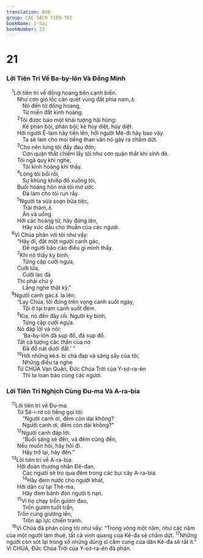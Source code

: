 ```yaml
---
translation: NVB
group: CÁC SÁCH TIÊN-TRI
bookName: I-Sai 
bookNumber: 23
---
```


<div class="title"><h1>21</h1><h3>Lời Tiên Tri Về Ba-by-lôn Và Đồng Minh </h3></div>
<span class="verse es_21_1"> <sup>1</sup>Lời tiên tri về đồng hoang bên cạnh biển. <br/>  Như cơn gió lốc càn quét vùng đất phía nam,<a data-toggle="tooltip" data-placement="bottom" title="Nt: Nê-ghép: vùng phía nam Giu-đê">⚓</a><br/>   Nó đến từ đồng hoang, <br/>   Từ miền đất kinh hoàng. <br/></span>
<span class="verse es_21_2">  <sup>2</sup>Tôi được báo một khải tượng hãi hùng: <br/>   Kẻ phản bội, phản bội; kẻ hủy diệt, hủy diệt. <br/>  Hỡi người Ê-lam hãy tiến lên, hỡi người Mê-đi hãy bao vây. <br/>   Ta sẽ làm cho mọi tiếng than vãn nó gây ra chấm dứt. <br/></span>
<span class="verse es_21_3">  <sup>3</sup>Cho nên lưng tôi đầy đau đớn; <br/>   Cơn quặn thắt chiếm lấy tôi như cơn quặn thắt khi sinh đẻ. <br/>  Tôi ngã quỵ khi nghe, <br/>   Tôi kinh hoàng khi thấy. <br/></span>
<span class="verse es_21_4">  <sup>4</sup>Lòng tôi bối rối, <br/>   Sự khủng khiếp đổ xuống tôi, <br/>  Buổi hoàng hôn mà tôi mơ ước <br/>   Đã làm cho tôi run rẩy. <br/></span>
<span class="verse es_21_5">  <sup>5</sup>Người ta sửa soạn bữa tiệc, <br/>   Trải thảm,<a data-toggle="tooltip" data-placement="bottom" title="Một số bản dịch cổ: đặt người canh gác">⚓</a><br/>   Ăn và uống. <br/>  Hỡi các hoàng tử, hãy đứng lên, <br/>   Hãy xức dầu cho thuẫn của các ngươi. <br/></span>
<span class="verse es_21_6"> <sup>6</sup>Vì Chúa phán với tôi như vầy: <br/>  “Hãy đi, đặt một người canh gác, <br/>   Để người báo cáo điều gì mình thấy. <br/></span>
<span class="verse es_21_7">  <sup>7</sup>Khi nó thấy kỵ binh, <br/>   Từng cặp cưỡi ngựa, <br/>  Cưỡi lừa, <br/>   Cưỡi lạc đà <br/>  Thì phải chú ý <br/>   Lắng nghe thật kỹ.” <br/></span>
<span class="verse es_21_8"> <sup>8</sup>Người canh gác<a data-toggle="tooltip" data-placement="bottom" title="Nt: sư tử. LXX, Syr và Qumran: người canh gác">⚓</a> la lên: <br/>  “Lạy Chúa, tôi đứng trên vọng canh suốt ngày, <br/>   Tôi ở tại trạm canh suốt đêm. <br/></span>
<span class="verse es_21_9">  <sup>9</sup>Kìa, nó đến đây rồi. Người kỵ binh, <br/>   Từng cặp cưỡi ngựa. <br/>  Nó đáp lời và nói: <br/>   ‘Ba-by-lôn đã sụp đổ, đã sụp đổ. <br/>  Tất cả tượng các thần của nó <br/>   Đã đổ nát dưới đất.’ ” <br/></span>
<span class="verse es_21_10">  <sup>10</sup>Hỡi những kẻ<a data-toggle="tooltip" data-placement="bottom" title="Nt: hạt lúa bị đập. Ctd: Hỡi những hạt lúa bị đập và con của sân đạp lúa">⚓</a> bị chà đạp và sàng sẩy của tôi, <br/>   Những điều ta nghe <br/>  Từ CHÚA Vạn Quân, Đức Chúa Trời của Y-sơ-ra-ên <br/>   Thì ta loan báo cùng các ngươi. <br/></span>
<div class="title"><h3>Lời Tiên Tri Nghịch Cùng Đu-ma Và A-ra-bia </h3></div>
<span class="verse es_21_11"> <sup>11</sup>Lời tiên tri về Đu-ma. <br/>  Từ Sê-i-rơ có tiếng gọi tôi: <br/>   “Người canh ơi, đêm còn dài không? <br/>   Người canh ơi, đêm còn dài không?” <br/></span>
<span class="verse es_21_12">  <sup>12</sup>Người canh đáp lời: <br/>   “Buổi sáng sẽ đến, và đêm cũng đến, <br/>  Nếu muốn hỏi, hãy hỏi đi. <br/>   Hãy trở lại, hãy đến.” <br/></span>
<span class="verse es_21_13"> <sup>13</sup>Lời tiên tri về A-ra-bia. <br/>  Hỡi đoàn thương nhân Đê-đan, <br/>   Các người sẽ trọ qua đêm trong các bụi cây A-ra-bia. <br/></span>
<span class="verse es_21_14">   <sup>14</sup>Hãy đem nước cho người khát, <br/>  Hỡi dân cư tại Thê-ma, <br/>   Hãy đem bánh đón người tị nạn. <br/></span>
<span class="verse es_21_15">  <sup>15</sup>Vì họ chạy trốn gươm đao, <br/>   Trốn gươm tuốt trần, <br/>  Trốn cung giương lên, <br/>   Trốn áp lực chiến tranh. <br/></span>
<span class="verse es_21_16"> <sup>16</sup>Vì Chúa đã phán cùng tôi như vầy: “Trong vòng một năm, như các năm của một người làm thuê, tất cả vinh quang của Kê-đa sẽ chấm dứt. </span>
<span class="verse es_21_17"><sup>17</sup>Những người còn sót lại trong số những dũng sĩ cầm cung của dân Kê-đa sẽ rất ít.” Vì CHÚA, Đức Chúa Trời của Y-sơ-ra-ên đã phán. <br/></span>
